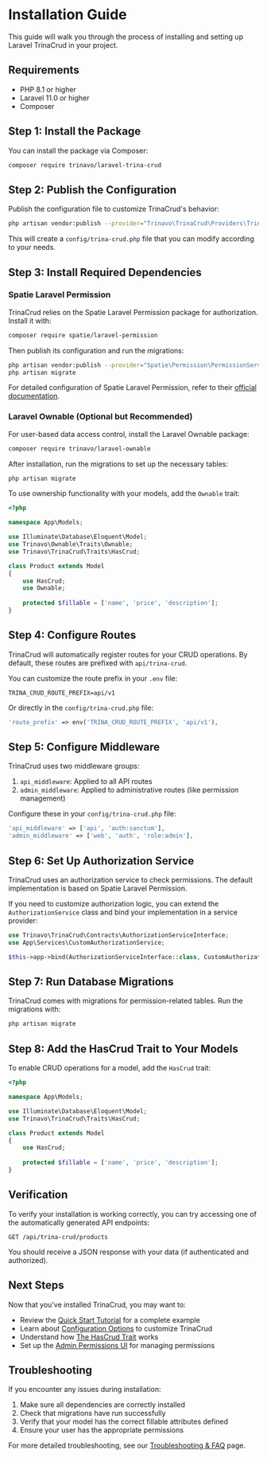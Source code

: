 # Installation Guide

This guide will walk you through the process of installing and setting up Laravel TrinaCrud in your project.

## Requirements

- PHP 8.1 or higher
- Laravel 11.0 or higher
- Composer

## Step 1: Install the Package

You can install the package via Composer:

```bash
composer require trinavo/laravel-trina-crud
```

## Step 2: Publish the Configuration

Publish the configuration file to customize TrinaCrud's behavior:

```bash
php artisan vendor:publish --provider="Trinavo\TrinaCrud\Providers\TrinaCrudServiceProvider" --tag="config"
```

This will create a `config/trina-crud.php` file that you can modify according to your needs.

## Step 3: Install Required Dependencies

### Spatie Laravel Permission

TrinaCrud relies on the Spatie Laravel Permission package for authorization. Install it with:

```bash
composer require spatie/laravel-permission
```

Then publish its configuration and run the migrations:

```bash
php artisan vendor:publish --provider="Spatie\Permission\PermissionServiceProvider"
php artisan migrate
```

For detailed configuration of Spatie Laravel Permission, refer to their [official documentation](https://spatie.be/docs/laravel-permission).

### Laravel Ownable (Optional but Recommended)

For user-based data access control, install the Laravel Ownable package:

```bash
composer require trinavo/laravel-ownable
```

After installation, run the migrations to set up the necessary tables:

```bash
php artisan migrate
```

To use ownership functionality with your models, add the `Ownable` trait:

```php
<?php

namespace App\Models;

use Illuminate\Database\Eloquent\Model;
use Trinavo\Ownable\Traits\Ownable;
use Trinavo\TrinaCrud\Traits\HasCrud;

class Product extends Model
{
    use HasCrud;
    use Ownable;
    
    protected $fillable = ['name', 'price', 'description'];
}
```

## Step 4: Configure Routes

TrinaCrud will automatically register routes for your CRUD operations. By default, these routes are prefixed with `api/trina-crud`.

You can customize the route prefix in your `.env` file:

```plaintext
TRINA_CRUD_ROUTE_PREFIX=api/v1
```

Or directly in the `config/trina-crud.php` file:

```php
'route_prefix' => env('TRINA_CRUD_ROUTE_PREFIX', 'api/v1'),
```

## Step 5: Configure Middleware

TrinaCrud uses two middleware groups:

1. `api_middleware`: Applied to all API routes
2. `admin_middleware`: Applied to administrative routes (like permission management)

Configure these in your `config/trina-crud.php` file:

```php
'api_middleware' => ['api', 'auth:sanctum'],
'admin_middleware' => ['web', 'auth', 'role:admin'],
```

## Step 6: Set Up Authorization Service

TrinaCrud uses an authorization service to check permissions. The default implementation is based on Spatie Laravel Permission.

If you need to customize authorization logic, you can extend the `AuthorizationService` class and bind your implementation in a service provider:

```php
use Trinavo\TrinaCrud\Contracts\AuthorizationServiceInterface;
use App\Services\CustomAuthorizationService;

$this->app->bind(AuthorizationServiceInterface::class, CustomAuthorizationService::class);
```

## Step 7: Run Database Migrations

TrinaCrud comes with migrations for permission-related tables. Run the migrations with:

```bash
php artisan migrate
```

## Step 8: Add the HasCrud Trait to Your Models

To enable CRUD operations for a model, add the `HasCrud` trait:

```php
<?php

namespace App\Models;

use Illuminate\Database\Eloquent\Model;
use Trinavo\TrinaCrud\Traits\HasCrud;

class Product extends Model
{
    use HasCrud;
    
    protected $fillable = ['name', 'price', 'description'];
}
```

## Verification

To verify your installation is working correctly, you can try accessing one of the automatically generated API endpoints:

```plaintext
GET /api/trina-crud/products
```

You should receive a JSON response with your data (if authenticated and authorized).

## Next Steps

Now that you've installed TrinaCrud, you may want to:

- Review the [Quick Start Tutorial](quick-start.md) for a complete example
- Learn about [Configuration Options](configuration.md) to customize TrinaCrud
- Understand how [The HasCrud Trait](has-crud-trait.md) works
- Set up the [Admin Permissions UI](admin-ui.md) for managing permissions

## Troubleshooting

If you encounter any issues during installation:

1. Make sure all dependencies are correctly installed
2. Check that migrations have run successfully
3. Verify that your model has the correct fillable attributes defined
4. Ensure your user has the appropriate permissions

For more detailed troubleshooting, see our [Troubleshooting & FAQ](troubleshooting.md) page.
